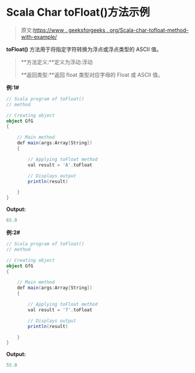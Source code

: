 # Scala Char toFloat()方法示例

> 原文:[https://www . geeksforgeeks . org/Scala-char-tofloat-method-with-example/](https://www.geeksforgeeks.org/scala-char-tofloat-method-with-example/)

**toFloat()** 方法用于将指定字符转换为浮点或浮点类型的 ASCII 值。

> **方法定义:**定义为浮动:浮动
> 
> **返回类型:**返回 float 类型对应字母的 Float 或 ASCII 值。

**例:1#**

```scala
// Scala program of toFloat()
// method

// Creating object
object GfG
{ 

    // Main method
    def main(args:Array[String])
    {

        // Applying toFloat method
        val result = 'A'.toFloat

        // Displays output
        println(result)

    }
} 
```

**Output:**

```scala
65.0

```

**例:2#**

```scala
// Scala program of toFloat()
// method

// Creating object
object GfG
{ 

    // Main method
    def main(args:Array[String])
    {

        // Applying toFloat method
        val result = '7'.toFloat

        // Displays output
        println(result)

    }
} 
```

**Output:**

```scala
55.0

```